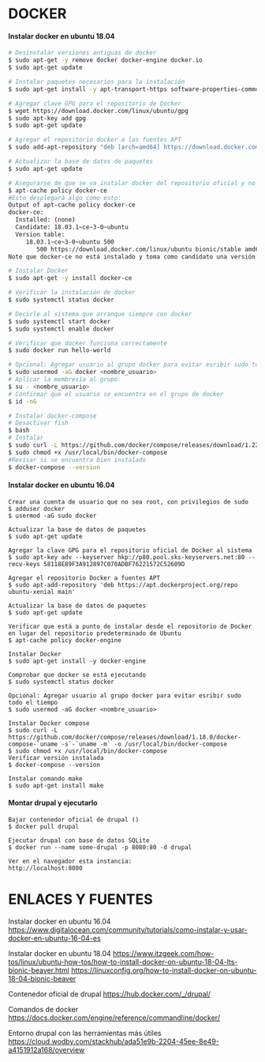 DOCKER
========
#### Instalar docker en ubuntu 18.04
```bash
# Desinstalar versiones antiguas de docker
$ sudo apt-get -y remove docker docker-engine docker.io
$ sudo apt-get update

# Instalar paquetes necesarios para la instalación
$ sudo apt-get install -y apt-transport-https software-properties-common ca-certificates curl wget

# Agregar clave GPG para el repositorio de Docker
$ wget https://download.docker.com/linux/ubuntu/gpg 
$ sudo apt-key add gpg
$ sudo apt-get update

# Agregar el repositorio docker a las fuentes APT
$ sudo add-apt-repository "deb [arch=amd64] https://download.docker.com/linux/ubuntu bionic stable"

# Actualizar la base de datos de paquetes
$ sudo apt-get update

# Asegurarse de que se va instalar docker del repositorio oficial y no del por defecto de ubuntu
$ apt-cache policy docker-ce
#Esto desplegará algo como esto:
Output of apt-cache policy docker-ce
docker-ce:
  Installed: (none)
  Candidate: 18.03.1~ce~3-0~ubuntu
  Version table:
     18.03.1~ce~3-0~ubuntu 500
        500 https://download.docker.com/linux/ubuntu bionic/stable amd64 Packages
Note que docker-ce no está instalado y toma como candidato una versión de repositorio oficial para Ubuntu 18.04 (bionic).

# Instalar Docker
$ sudo apt-get -y install docker-ce

# Verificar la instalación de docker
$ sudo systemctl status docker

# Decirle al sistema que arranque siempre con docker
$ sudo systemctl start docker
$ sudo systemctl enable docker

# Verificar que docker funciona correctamente
$ sudo docker run hello-world

# Opcional: Agregar usuario al grupo docker para evitar esribir sudo todo el tiempo
$ sudo usermod -aG docker <nombre_usuario>
# Aplicar la membresía al grupo
$ su - <nombre_usuario>
# Confirmar que el usuario se encuentra en el grupo de docker
$ id -nG

# Instalar docker-compose
# Desactivar fish
$ bash
# Instalar
$ sudo curl -L https://github.com/docker/compose/releases/download/1.22.0/docker-compose-$(uname -s)-$(uname -m) -o /usr/local/bin/docker-compose
$ sudo chmod +x /usr/local/bin/docker-compose
#Revisar si se encuentra bien instalado
$ docker-compose --version
```


#### Instalar docker en ubuntu 16.04
```
Crear una cuenta de usuario que no sea root, con privilegios de sudo
$ adduser docker
$ usermod -aG sudo docker

Actualizar la base de datos de paquetes
$ sudo apt-get update

Agregar la clave GPG para el repositorio oficial de Docker al sistema
$ sudo apt-key adv --keyserver hkp://p80.pool.sks-keyservers.net:80 --recv-keys 58118E89F3A912897C070ADBF76221572C52609D

Agregar el repositorio Docker a fuentes APT
$ sudo apt-add-repository 'deb https://apt.dockerproject.org/repo ubuntu-xenial main'

Actualizar la base de datos de paquetes
$ sudo apt-get update

Verificar que está a punto de instalar desde el repositorio de Docker en lugar del repositorio predeterminado de Ubuntu
$ apt-cache policy docker-engine

Instalar Docker
$ sudo apt-get install -y docker-engine

Comprobar que docker se está ejecutando
$ sudo systemctl status docker

Opcional: Agregar usuario al grupo docker para evitar esribir sudo todo el tiempo
$ sudo usermod -aG docker <nombre_usuario>

Instalar Docker compose
$ sudo curl -L https://github.com/docker/compose/releases/download/1.18.0/docker-compose-`uname -s`-`uname -m` -o /usr/local/bin/docker-compose
$ sudo chmod +x /usr/local/bin/docker-compose
Verificar versión instalada
$ docker-compose --version

Instalar comando make
$ sudo apt-get install make
```

#### Montar drupal y ejecutarlo
```
Bajar contenedor oficial de drupal ()
$ docker pull drupal

Ejecutar drupal con base de datos SQLite
$ docker run --name some-drupal -p 8080:80 -d drupal

Ver en el navegador esta instancia:
http://localhost:8080

```



ENLACES Y FUENTES
=================
Instalar docker en ubuntu 16.04
https://www.digitalocean.com/community/tutorials/como-instalar-y-usar-docker-en-ubuntu-16-04-es

Instalar docker en ubuntu 18.04
https://www.itzgeek.com/how-tos/linux/ubuntu-how-tos/how-to-install-docker-on-ubuntu-18-04-lts-bionic-beaver.html
https://linuxconfig.org/how-to-install-docker-on-ubuntu-18-04-bionic-beaver

Contenedor oficial de drupal
https://hub.docker.com/_/drupal/

Comandos de docker
https://docs.docker.com/engine/reference/commandline/docker/

Entorno drupal con las herramientas más útiles
https://cloud.wodby.com/stackhub/ada51e9b-2204-45ee-8e49-a4151912a168/overview


